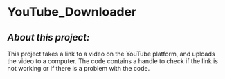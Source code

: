 # YouTube_Downloader

## **_About this project:_** 

This project takes a link to a video on the YouTube platform, and uploads the video to a computer. The code contains a handle to check if the link is not working or if there is a problem with the code.
